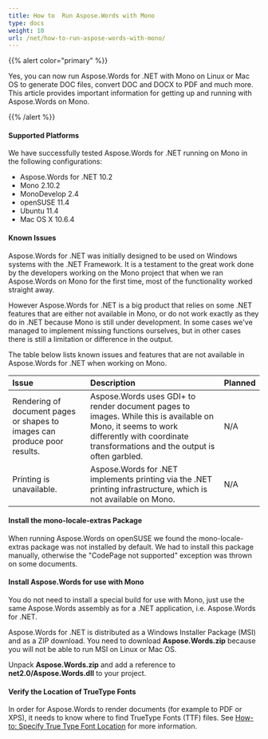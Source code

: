 ```yaml
---
title: How to  Run Aspose.Words with Mono
type: docs
weight: 10
url: /net/how-to-run-aspose-words-with-mono/
---
```


{{% alert color="primary" %}} 

Yes, you can now run Aspose.Words for .NET with Mono on Linux or Mac OS to generate DOC files, convert DOC and DOCX to PDF and much more. This article provides important information for getting up and running with Aspose.Words on Mono.

{{% /alert %}} 
#### **Supported Platforms**
We have successfully tested Aspose.Words for .NET running on Mono in the following configurations:

- Aspose.Words for .NET 10.2 
- Mono 2.10.2 
- MonoDevelop 2.4 
- openSUSE 11.4 
- Ubuntu 11.4 
- Mac OS X 10.6.4 
#### **Known Issues**
Aspose.Words for .NET was initially designed to be used on Windows systems with the .NET Framework. It is a testament to the great work done by the developers working on the Mono project that when we ran Aspose.Words on Mono for the first time, most of the functionality worked straight away.

However Aspose.Words for .NET is a big product that relies on some .NET features that are either not available in Mono, or do not work exactly as they do in .NET because Mono is still under development. In some cases we've managed to implement missing functions ourselves, but in other cases there is still a limitation or difference in the output. 

The table below lists known issues and features that are not available in Aspose.Words for .NET when working on Mono. 

|**Issue** |**Description** |**Planned** |
| :- | :- | :- |
|Rendering of document pages or shapes to images can produce poor results. |Aspose.Words uses GDI+ to render document pages to images. While this is available on Mono, it seems to work differently with coordinate transformations and the output is often garbled. |N/A |
|Printing is unavailable. |Aspose.Words for .NET implements printing via the .NET printing infrastructure, which is not available on Mono. |N/A |
#### **Install the mono-locale-extras Package**
When running Aspose.Words on openSUSE we found the mono-locale-extras package was not installed by default. We had to install this package manually, otherwise the "CodePage not supported" exception was thrown on some documents.
#### **Install Aspose.Words for use with Mono**
You do not need to install a special build for use with Mono, just use the same Aspose.Words assembly as for a .NET application, i.e. Aspose.Words for .NET.

Aspose.Words for .NET is distributed as a Windows Installer Package (MSI) and as a ZIP download. You need to download **Aspose.Words.zip** because you will not be able to run MSI on Linux or Mac OS. 

Unpack **Aspose.Words.zip** and add a reference to **net2.0/Aspose.Words.dll** to your project. 
#### **Verify the Location of TrueType Fonts**
In order for Aspose.Words to render documents (for example to PDF or XPS), it needs to know where to find TrueType Fonts (TTF) files. See [How-to: Specify True Type Font Location](https://docs.aspose.com/words/net/specifying-truetype-fonts-location/) for more information. 
